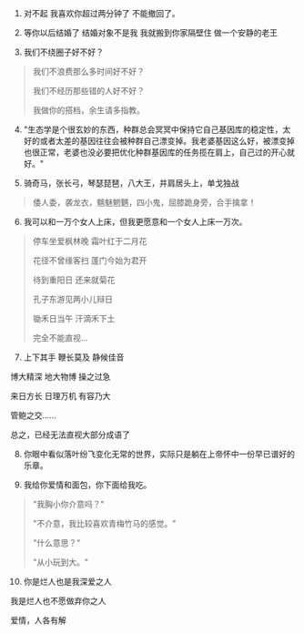 1.  对不起 我喜欢你超过两分钟了 不能撤回了。

2.  等你以后结婚了 结婚对象不是我 我就搬到你家隔壁住 做一个安静的老王

3.  我们不绕圈子好不好？

> 我们不浪费那么多时间好不好？
>
> 我们不经历那些错的人好不好？
>
> 我做你的搭档，余生请多指教。

4.  "生态学是个很玄妙的东西，种群总会冥冥中保持它自己基因库的稳定性，太好的或者太差的基因往往会被种群自己漂变掉。我老婆基因这么好，被漂变掉也很正常，老婆也没必要把优化种群基因库的任务揽在肩上，自己过的开心就好。"

5.  骑奇马，张长弓，琴瑟琵琶，八大王，并肩居头上，单戈独战

> 倭人委，袭龙衣，魑魅魍魉，四小鬼，屈膝跪身旁，合手擒拿！

6.  我可以和一万个女人上床，但我更愿意和一个女人上床一万次。

> 停车坐爱枫林晚 霜叶红于二月花
>
> 花径不曾缘客扫 蓬门今始为君开
>
> 待到重阳日 还来就菊花
>
> 孔子东游见两小儿辩日
>
> 锄禾日当午 汗滴禾下土
>
> 完全不能直视\...

7.  上下其手 鞭长莫及 静候佳音

博大精深 地大物博 操之过急

来日方长 日理万机 有容乃大

管鲍之交\...\...

总之，已经无法直视大部分成语了

8.  你眼中看似落叶纷飞变化无常的世界，实际只是躺在上帝怀中一份早已谱好的乐章。

9.  我给你爱情和面包，你下面给我吃。

> "我胸小你介意吗？" 　　
>
> "不介意，我比较喜欢青梅竹马的感觉。" 　　
>
> "什么意思？" 　　
>
> "从小玩到大。"

10. 你是烂人也是我深爱之人

我是烂人也不愿做弃你之人

爱情，人各有解

